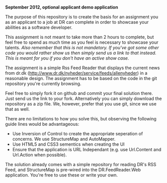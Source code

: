 **September 2012, optional applicant demo application**

The purpose of this repository is to create the basis for an assignment you as an applicant to a job at DR can complete in order to showcase your abilities as a software developer.

This assignment is not meant to take more than 2 hours to complete, but feel free to spend as much time as you feel is necessary to showcase your talents. *Also remember that this is not mandetory. If you've got some other code you would rather show us then simply send us a link to that instead. This is meant for you if you don't have an active show case.*

The assignment is a simple Rss Feed Reader that displays the current news from dr.dk (http://www.dr.dk/nyheder/service/feeds/allenyheder) in a reasonable design. The assignment has to be based on the code in the git repository you're currently browsing.

Feel free to simply fork it on github and commit your final solution there. Just send us the link to your fork. Alternatively you can simply download the repository as a zip file. We, however, prefer that you use git, since we use that as well.

There are no limitations to how you solve this, but observing the following guide lines would be advantageous:
* Use Inversion of Control to create the appropriate seperation of concerns. We use StructureMap and AutoMapper.
* Use HTML5 and CSS3 sementics when creating the UI
* Ensure that the application is URL Independant (e.g. use Url.Content and Url.Action when possible).

The solution already comes with a simple repository for reading DR's RSS Feed, and StructureMap is pre-wired into the DR.FeedReader.Web application. You're free to use these or write your own.